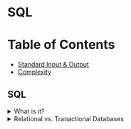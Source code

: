 # SQL

# Table of Contents
* [Standard Input & Output](Standard-Input-&-Output)
* [Complexity](complexity)

## SQL
<details><summary>What is it?</summary>
<p>
<li> Sturctured Query Language - language for structured database management and data manipulation
<li>Used to (1) read and retrieve data, (2) write data, and (3) update data
</p>
</details>

<details><summary>Relational vs. Tranactional Databases</summary>
<p>


</p>
</details>
<!--stackedit_data:
eyJoaXN0b3J5IjpbLTgyNzk5MDY2OSw3MzA5OTgxMTZdfQ==
-->